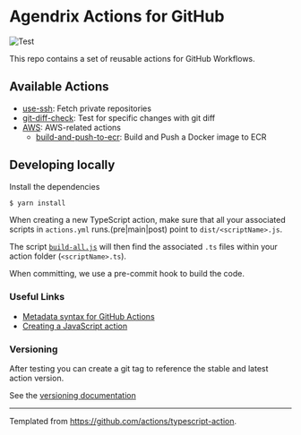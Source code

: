 # Agendrix Actions for GitHub

![Test](https://github.com/agendrix/actions/workflows/Test/badge.svg)

This repo contains a set of reusable actions for GitHub Workflows.

## Available Actions

- [use-ssh](./use-ssh/README.md): Fetch private repositories
- [git-diff-check](./git-diff-check/README.md): Test for specific changes with git diff
- [AWS](./aws/README.md): AWS-related actions
  - [build-and-push-to-ecr](./aws/build-and-push-to-ecr/README.md): Build and Push a Docker image to ECR

## Developing locally

Install the dependencies

```bash
$ yarn install
```

When creating a new TypeScript action, make sure that all your associated scripts in `actions.yml` runs.(pre|main|post) point to `dist/<scriptName>.js`.

The script [`build-all.js`](./build-all.js) will then find the associated `.ts` files within your action folder (`<scriptName>.ts`).

When committing, we use a pre-commit hook to build the code.

### Useful Links

- [Metadata syntax for GitHub Actions](https://help.github.com/en/actions/creating-actions/metadata-syntax-for-github-actions)
- [Creating a JavaScript action](https://help.github.com/en/actions/creating-actions/creating-a-javascript-action#commit-tag-and-push-your-action-to-github)

### Versioning

After testing you can create a git tag to reference the stable and latest action version.

See the [versioning documentation](https://github.com/actions/toolkit/blob/master/docs/action-versioning.md)

---

Templated from https://github.com/actions/typescript-action.
